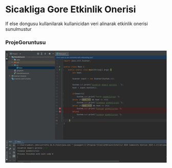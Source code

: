 # Sicakliga Gore Etkinlik Onerisi

If else dongusu kullanilarak kullanicidan veri alinarak etkinlik onerisi sunulmustur

### ProjeGoruntusu

![](sge.png)
